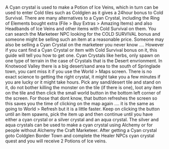 ---
---
A Cyan crystal is used to make a Potion of Ice Veins, which in turn can be used to enter Cold tiles such as Coldglen as it gives a 24hour bonus to Cold Survival. There are many alternatives to a Cyan Crystal, including the Ring of Elements bought extra (File > Buy Extras > Amazing Items) and also Headbands of Ice Veins and other items with Cold Survival on them. You can search the Marketeer NPC looking for the COLD SURVIVAL bonus and someone might be selling such an item at a reasonable price. Someone may also be selling a Cyan Crystal on the marketeer you never know .... However if you cant find a Cyan Crystal or item with Cold Survival bonus on it, this guide will tell you how to get one. Cyan Crystals like herbs, only spawn on one type of terrain in the case of Crystals that is the Desert envrionment. In Knotwood Valley there is a big desert/sand area to the south of Springlade town, you cant miss it if you use the World > Maps screen. There is no exact science to getting the right crystal, it might take you a few minutes if you are lucky or it might take hours. Pick any sand/desert tile and stand on it, do not bother killing the monster on the tile (if there is one), loot any item on the tile and then click the small world button in the bottom left corner of the screen. For those that dont know, that button refreshes the screen so this saves you the time of clicking on the map again .... it is the same as going to World > Refresh but it is a little faster. Keep on clicking the button until an item spawns, pick the item up and then continue until you have either a cyan crystal or a silver crystal and an aqua crystal. The silver and aqua crystals can be used to make a cyan crystal using Alchemy or for people without Alchemy the Craft Marketeer. After getting a Cyan crystal goto Coldglen Border Town and complete the Healer NPCs cyan crystal quest and you will receive 2 Potions of Ice veins.